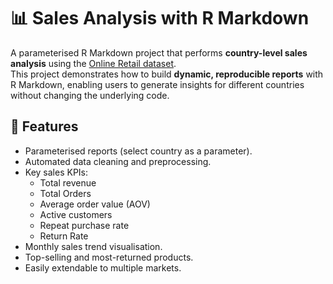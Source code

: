 # 📊 Sales Analysis with R Markdown

A parameterised R Markdown project that performs **country-level sales analysis** using the [Online Retail dataset](https://archive.ics.uci.edu/ml/datasets/online+retail).  
This project demonstrates how to build **dynamic, reproducible reports** with R Markdown, enabling users to generate insights for different countries without changing the underlying code.

## 🚀 Features
- Parameterised reports (select country as a parameter).
- Automated data cleaning and preprocessing.
- Key sales KPIs:
  - Total revenue
  - Total Orders
  - Average order value (AOV)
  - Active customers
  - Repeat purchase rate
  - Return Rate
- Monthly sales trend visualisation.
- Top-selling and most-returned products.
- Easily extendable to multiple markets.


